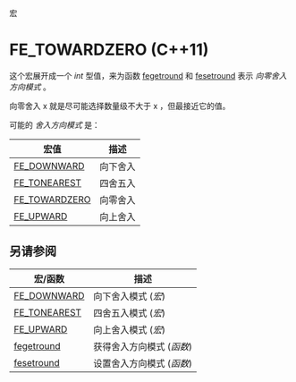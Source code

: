 宏

# FE_TOWARDZERO (C++11)

这个宏展开成一个 _int_ 型值，来为函数 [fegetround](fegetround.md) 和 [fesetround](fesetround.md) 表示 _向零舍入方向模式_ 。

向零舍入 x 就是尽可能选择数量级不大于 x ，但最接近它的值。

可能的 _舍入方向模式_ 是：

宏值  | 描述
----- | ------
[FE_DOWNWARD](FE_DOWNWARD.md) | 向下舍入
[FE_TONEAREST](FE_TONEAREST.md) | 四舍五入
[FE_TOWARDZERO](FE_TOWARDZERO.md) | 向零舍入
[FE_UPWARD](FE_UPWARD.md) | 向上舍入


## 另请参阅

宏/函数                            | 描述
---------------------------------- | -------------------------
[FE_DOWNWARD](FE_DOWNWARD.md)     | 向下舍入模式 (_宏_)
[FE_TONEAREST](FE_TONEAREST.md)   | 四舍五入模式 (_宏_)
[FE_UPWARD](FE_UPWARD.md)         | 向上舍入模式 (_宏_)
[fegetround](fegetround.md)        | 获得舍入方向模式 (_函数_)
[fesetround](fesetround.md)        | 设置舍入方向模式 (_函数_)
